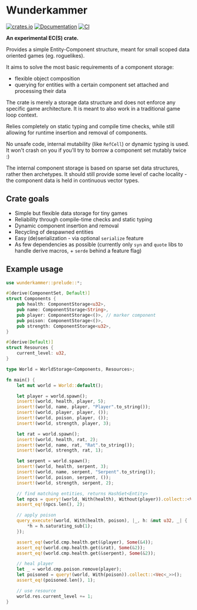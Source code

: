 # Wunderkammer

[![crates.io](https://img.shields.io/crates/v/wunderkammer)](https://crates.io/crates/wunderkammer)
[![Documentation](https://img.shields.io/docsrs/wunderkammer)](https://docs.rs/wunderkammer/)
[![CI](https://github.com/maciekglowka/wunderkammer/actions/workflows/rust.yml/badge.svg)](https://github.com/maciekglowka/wunderkammer/actions/workflows/rust.yml)

**An experimental EC(S) crate.**

Provides a simple Entity-Component structure, meant for small scoped data oriented games (eg. roguelikes).


It aims to solve the most basic requirements of a component storage:

- flexible object composition 
- querying for entities with a certain component set attached and processing their data

The crate is merely a storage data structure and does not enforce any specific game architecture.
It is meant to also work in a traditional game loop context.

Relies completely on static typing and compile time checks, while still allowing
for runtime insertion and removal of components.
    
No unsafe code, internal mutability (like `RefCell`) or dynamic typing
is used. It won't crash on you if you'll try to borrow a component set mutably twice :)

The internal component storage is based on sparse set data structures, rather then archetypes.
It should still provide some level of cache locality - the component data is held in continuous vector types.

## Crate goals

- Simple but flexible data storage for tiny games
- Reliability through compile-time checks and static typing
- Dynamic component insertion and removal
- Recycling of despawned entities
- Easy (de)serialization - via optional `serialize` feature
- As few dependencies as possible (currently only `syn` and `quote` libs to handle derive macros, + `serde` behind a feature flag)

## Example usage

```rust
use wunderkammer::prelude::*;

#[derive(ComponentSet, Default)]
struct Components {
    pub health: ComponentStorage<u32>,
    pub name: ComponentStorage<String>,
    pub player: ComponentStorage<()>, // marker component
    pub poison: ComponentStorage<()>,
    pub strength: ComponentStorage<u32>,
}

#[derive(Default)]
struct Resources {
    current_level: u32,
}

type World = WorldStorage<Components, Resources>;

fn main() {
    let mut world = World::default();

    let player = world.spawn();
    insert!(world, health, player, 5);
    insert!(world, name, player, "Player".to_string());
    insert!(world, player, player, ());
    insert!(world, poison, player, ());
    insert!(world, strength, player, 3);

    let rat = world.spawn();
    insert!(world, health, rat, 2);
    insert!(world, name, rat, "Rat".to_string());
    insert!(world, strength, rat, 1);

    let serpent = world.spawn();
    insert!(world, health, serpent, 3);
    insert!(world, name, serpent, "Serpent".to_string());
    insert!(world, poison, serpent, ());
    insert!(world, strength, serpent, 2);

    // find matching entities, returns HashSet<Entity>
    let npcs = query!(world, With(health), Without(player)).collect::<Vec<_>>();
    assert_eq!(npcs.len(), 2);

    // apply poison
    query_execute!(world, With(health, poison), |_, h: &mut u32, _| {
        *h = h.saturating_sub(1);
    });

    assert_eq!(world.cmp.health.get(&player), Some(&4));
    assert_eq!(world.cmp.health.get(&rat), Some(&2));
    assert_eq!(world.cmp.health.get(&serpent), Some(&2));

    // heal player
    let _ = world.cmp.poison.remove(player);
    let poisoned = query!(world, With(poison)).collect::<Vec<_>>();
    assert_eq!(poisoned.len(), 1);

    // use resource
    world.res.current_level += 1;
}
```
